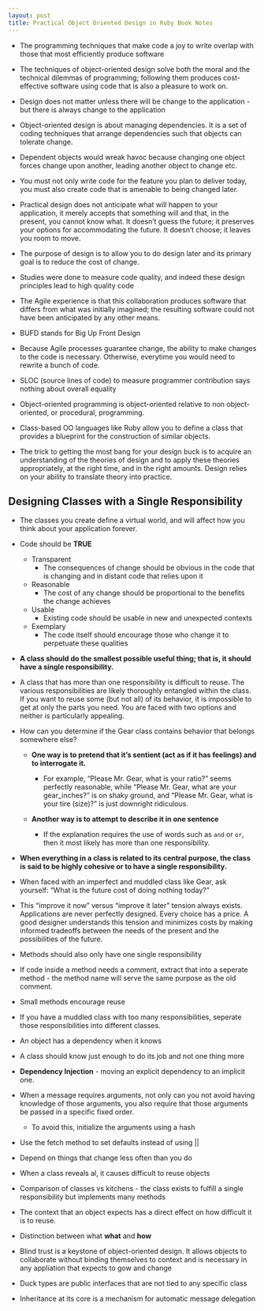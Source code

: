 ```yaml
---
layout: post
title: Practical Object Oriented Design in Ruby Book Notes
---
```


* The programming techniques that make code a joy to write overlap with those that most efficiently produce software

* The techniques of object-oriented design solve both the moral and the technical dilemmas of programming; following them produces cost- effective software using code that is also a pleasure to work on.

* Design does not matter unless there will be change to the application - but there is always change to the application

* Object-oriented design is about managing dependencies. It is a set of coding techniques that arrange dependencies such that objects can tolerate change.

* Dependent objects would wreak havoc because changing one object forces change upon another, leading another object to change etc.

* You must not only write code for the feature you plan to deliver today, you must also create code that is amenable to being changed later.

* Practical design does not anticipate what will happen to your application, it merely accepts that something will and that, in the present, you cannot know what. It doesn’t guess the future; it preserves your options for accommodating the future. It doesn’t choose; it leaves you room to move.

* The purpose of design is to allow you to do design later and its primary goal is to reduce the cost of change.

<!-- 
* **SOLID**
  * Single Responsibility
  * Open-closed
  * Liskov Subtitution
  * Interface Segregation
  * Dependency Inversion -->

* Studies were done to measure code quality, and indeed these design principles lead to high quality code 

* The Agile experience is that this collaboration produces software that differs from what was initially imagined; the resulting software could not have been anticipated by any other means.

* BUFD stands for Big Up Front Design

* Because Agile processes guarantee change, the ability to make changes to the code is necessary. Otherwise, everytime you would need to rewrite a bunch of code.

* SLOC (source lines of code) to measure programmer contribution says nothing about overall equality

* Object-oriented programming is object-oriented relative to non object-oriented, or procedural, programming.

* Class-based OO languages like Ruby allow you to define a class that provides a blueprint for the construction of similar objects. 

* The trick to getting the most bang for your design buck is to acquire an understanding of the theories of design and to apply these theories appropriately, at the right time, and in the right amounts. Design relies on your ability to translate theory into practice.

## Designing Classes with a Single Responsibility

* The classes you create define a virtual world, and will affect how you think about your application forever.

* Code should be **TRUE**
  * Transparent
    * The consequences of change should be obvious in the code that is changing and in distant code that relies upon it
  * Reasonable
    * The cost of any change should be proportional to the benefits the change achieves
  * Usable
    * Existing code should be usable in new and unexpected contexts
  * Exemplary
    * The code itself should encourage those who change it to perpetuate
    these qualities

* **A class should do the smallest possible useful thing; that is, it should have a single responsibility.**

* A class that has more than one responsibility is difficult to reuse. The various responsibilities are likely thoroughly entangled within the class. If you want to reuse some (but not all) of its behavior, it is impossible to get at only the parts you need. You are faced with two options and neither is particularly appealing.

* How can you determine if the Gear class contains behavior that belongs somewhere else? 
  * **One way is to pretend that it’s sentient (act as if it has feelings) and to interrogate it.**
    * For example, “Please Mr. Gear, what is your ratio?” seems perfectly reasonable, while “Please Mr. Gear, what are your gear_inches?” is on shaky ground, and “Please Mr. Gear, what is your tire (size)?” is just downright ridiculous.

  * **Another way is to attempt to describe it in one sentence**
    * If the explanation requires the use of words such as `and` or `or`, then it most likely has more than one responsibility.

* **When everything in a class is related to its central purpose, the class is said to be highly cohesive or to have a single responsibility.**

* When faced with an imperfect and muddled class like Gear, ask yourself: “What is the future cost of doing nothing today?”


* This “improve it now” versus “improve it later” tension always exists. Applications are never perfectly designed. Every choice has a price. A good designer understands this tension and minimizes costs by making informed tradeoffs between the needs of the present and the possibilities of the future.

* Methods should also only have one single responsibility

* If code inside a method needs a comment, extract that into a seperate method - the method name will serve the same purpose as the old comment.

* Small methods encourage reuse

* If you have a muddled class with too many responsibilities, seperate those responsibilities into different classes.

* An object has a dependency when it knows

* A class should know just enough to do its job and not one thing more

* **Dependency Injection** - moving an explicit dependency to an implicit one.

* When a message requires arguments, not only can you not avoid having knowledge of those arguments, you also require that those arguments be passed in a specific fixed order.
  
  * To avoid this, initialize the arguments using a hash

* Use the fetch method to set defaults instead of using ||

* Depend on things that change less often than you do 

* When a class reveals al, it causes difficult to reuse objects

* Comparison of classes vs kitchens - the class exists to fulfill a single responsibility but implements many methods

* The context that an object expects has a direct effect on how difficult it is to reuse.

* Distinction between what **what** and **how**

* Blind trust is a keystone of object-oriented design. It allows objects to collaborate without binding themselves to context and is necessary in any appliation that expects to gow and change

* Duck types are public interfaces that are not tied to any specific class

* Inheritance at its core is a mechanism for automatic message delegation